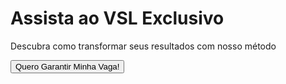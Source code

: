 <!DOCTYPE html>
<html lang="en">
<head>
    <meta charset="UTF-8">
    <meta name="viewport" content="width=device-width, initial-scale=1.0">
    <title>VSL com Vidstack</title>
    <script src="https://cdn.tailwindcss.com"></script>
    <link rel="stylesheet" href="https://cdn.vidstack.io/player.css"/>
    <link rel="stylesheet" href="https://cdn.vidstack.io/plyr.css"/>
</head>
<body class="bg-gray-100 min-h-screen flex flex-col">
    <div class="container mx-auto px-4 py-8 flex-1 flex flex-col justify-center">
        <div class="text-center mb-8">
            <h1 class="text-4xl font-bold text-gray-800 mb-2">Assista ao VSL Exclusivo</h1>
            <p class="text-xl text-gray-600">Descubra como transformar seus resultados com nosso método</p>
        </div>
        <div class="max-w-3xl mx-auto w-full mb-8">
            <div id="video-target" class="aspect-video bg-black"></div>
        </div>
        <div class="text-center">
            <button id="cta-button" class="bg-green-500 hover:bg-green-600 text-white font-semibold py-3 px-8 rounded-lg shadow-lg text-xl transition">
                Quero Garantir Minha Vaga!
            </button>
        </div>
    </div>
    <!-- Utilize Exatamente Esse Código, apenas altere o src do vídeo e o poster nesse código javascript para usar o CDN do Vidstack. IMPORTANT: Precisa ser exatamente igual ao código abaixo! -->
    <script type="module">
        document.addEventListener('DOMContentLoaded', async () => {
            const { PlyrLayout, VidstackPlayer } = await import('https://cdn.vidstack.io/player');

            await VidstackPlayer.create({
                target: '#video-target',
                src: 'youtube/_cMxraX_5RE', // Altere o src do vídeo aqui
                poster: 'https://files.vidstack.io/sprite-fight/poster.webp', // Altere o poster (Thumbnail) aqui
                layout: new PlyrLayout({
                    controls: ['play-large', 'play'] // Devem ser exatamente esses controles (Mude apenas se o usuário pedir, se não, não mude)
                }),
            });

            // Exemplo de ação para o botão CTA
            document.getElementById('cta-button').addEventListener('click', () => {
                window.location.href = 'https://seu-link-de-conversao.com/'; // Altere o link de conversão aqui
            });
        });
    </script>
</body>
</html>

